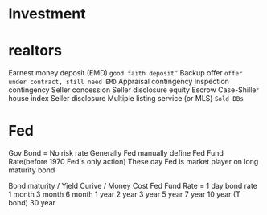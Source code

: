 # Investment

# realtors
Earnest money deposit (EMD) `good faith deposit”`
Backup offer `offer under contract, still need EMD`
Appraisal contingency
Inspection contingency
Seller concession
Seller disclosure
equity
Escrow
Case-Shiller house index
Seller disclosure
Multiple listing service (or MLS) `Sold DBs`


# Fed
Gov Bond = No risk rate
Generally Fed manually define Fed Fund Rate(before 1970 Fed's only action)
These day Fed is market player on long maturity bond

Bond maturity / Yield Curive / Money Cost
Fed Fund Rate = 1 day bond rate
1 month
3 month
6 month
1 year
2 year
3 year
5 year
7 year
10 year (T bond)
30 year
